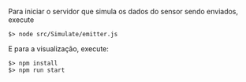 Para iniciar o servidor que simula os dados do sensor sendo enviados, execute

```
$> node src/Simulate/emitter.js
```

E para a visualização, execute:

```
$> npm install
$> npm run start
```